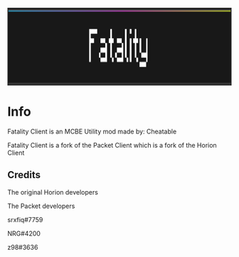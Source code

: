 <p align="center">
	<img width="755" height="175" src="assets/images/Text.png">
</p>

# Info
Fatality Client is an MCBE Utility mod made by: Cheatable

Fatality Client is a fork of the Packet Client which is a fork of the Horion Client


## Credits

The original Horion developers

The Packet developers

srxfiq#7759

NRG#4200

z98#3636
